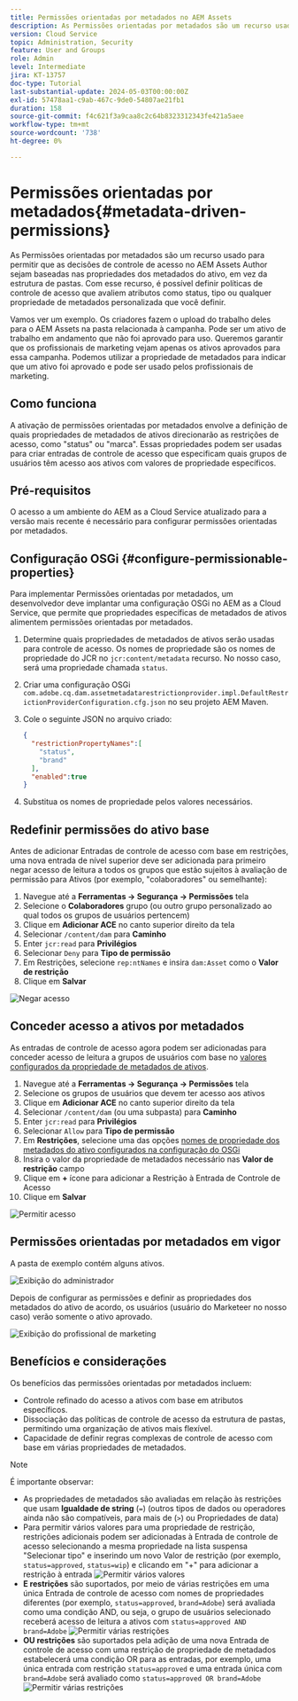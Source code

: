 ```yaml
---
title: Permissões orientadas por metadados no AEM Assets
description: As Permissões orientadas por metadados são um recurso usado para restringir o acesso com base nas propriedades dos metadados do ativo, em vez da estrutura de pastas.
version: Cloud Service
topic: Administration, Security
feature: User and Groups
role: Admin
level: Intermediate
jira: KT-13757
doc-type: Tutorial
last-substantial-update: 2024-05-03T00:00:00Z
exl-id: 57478aa1-c9ab-467c-9de0-54807ae21fb1
duration: 158
source-git-commit: f4c621f3a9caa8c2c64b8323312343fe421a5aee
workflow-type: tm+mt
source-wordcount: '738'
ht-degree: 0%

---
```


# Permissões orientadas por metadados{#metadata-driven-permissions}

As Permissões orientadas por metadados são um recurso usado para permitir que as decisões de controle de acesso no AEM Assets Author sejam baseadas nas propriedades dos metadados do ativo, em vez da estrutura de pastas. Com esse recurso, é possível definir políticas de controle de acesso que avaliem atributos como status, tipo ou qualquer propriedade de metadados personalizada que você definir.

Vamos ver um exemplo. Os criadores fazem o upload do trabalho deles para o AEM Assets na pasta relacionada à campanha. Pode ser um ativo de trabalho em andamento que não foi aprovado para uso. Queremos garantir que os profissionais de marketing vejam apenas os ativos aprovados para essa campanha. Podemos utilizar a propriedade de metadados para indicar que um ativo foi aprovado e pode ser usado pelos profissionais de marketing.

## Como funciona

A ativação de permissões orientadas por metadados envolve a definição de quais propriedades de metadados de ativos direcionarão as restrições de acesso, como &quot;status&quot; ou &quot;marca&quot;. Essas propriedades podem ser usadas para criar entradas de controle de acesso que especificam quais grupos de usuários têm acesso aos ativos com valores de propriedade específicos.

## Pré-requisitos

O acesso a um ambiente do AEM as a Cloud Service atualizado para a versão mais recente é necessário para configurar permissões orientadas por metadados.

## Configuração OSGi {#configure-permissionable-properties}

Para implementar Permissões orientadas por metadados, um desenvolvedor deve implantar uma configuração OSGi no AEM as a Cloud Service, que permite que propriedades específicas de metadados de ativos alimentem permissões orientadas por metadados.

1. Determine quais propriedades de metadados de ativos serão usadas para controle de acesso. Os nomes de propriedade são os nomes de propriedade do JCR no `jcr:content/metadata` recurso. No nosso caso, será uma propriedade chamada `status`.
1. Criar uma configuração OSGi `com.adobe.cq.dam.assetmetadatarestrictionprovider.impl.DefaultRestrictionProviderConfiguration.cfg.json` no seu projeto AEM Maven.
1. Cole o seguinte JSON no arquivo criado:

   ```json
   {
     "restrictionPropertyNames":[
       "status",
       "brand"
     ],
     "enabled":true
   }
   ```

1. Substitua os nomes de propriedade pelos valores necessários.

## Redefinir permissões do ativo base

Antes de adicionar Entradas de controle de acesso com base em restrições, uma nova entrada de nível superior deve ser adicionada para primeiro negar acesso de leitura a todos os grupos que estão sujeitos à avaliação de permissão para Ativos (por exemplo, &quot;colaboradores&quot; ou semelhante):

1. Navegue até a __Ferramentas → Segurança → Permissões__ tela
1. Selecione o __Colaboradores__ grupo (ou outro grupo personalizado ao qual todos os grupos de usuários pertencem)
1. Clique em __Adicionar ACE__ no canto superior direito da tela
1. Selecionar `/content/dam` para __Caminho__
1. Enter `jcr:read` para __Privilégios__
1. Selecionar `Deny` para __Tipo de permissão__
1. Em Restrições, selecione `rep:ntNames` e insira `dam:Asset` como o __Valor de restrição__
1. Clique em __Salvar__

![Negar acesso](./assets/metadata-driven-permissions/deny-access.png)

## Conceder acesso a ativos por metadados

As entradas de controle de acesso agora podem ser adicionadas para conceder acesso de leitura a grupos de usuários com base no [valores configurados da propriedade de metadados de ativos](#configure-permissionable-properties).

1. Navegue até a __Ferramentas → Segurança → Permissões__ tela
1. Selecione os grupos de usuários que devem ter acesso aos ativos
1. Clique em __Adicionar ACE__ no canto superior direito da tela
1. Selecionar `/content/dam` (ou uma subpasta) para __Caminho__
1. Enter `jcr:read` para __Privilégios__
1. Selecionar `Allow` para __Tipo de permissão__
1. Em __Restrições__, selecione uma das opções [nomes de propriedade dos metadados do ativo configurados na configuração do OSGi](#configure-permissionable-properties)
1. Insira o valor da propriedade de metadados necessário nas __Valor de restrição__ campo
1. Clique em __+__ ícone para adicionar a Restrição à Entrada de Controle de Acesso
1. Clique em __Salvar__

![Permitir acesso](./assets/metadata-driven-permissions/allow-access.png)

## Permissões orientadas por metadados em vigor

A pasta de exemplo contém alguns ativos.

![Exibição do administrador](./assets/metadata-driven-permissions/admin-view.png)

Depois de configurar as permissões e definir as propriedades dos metadados do ativo de acordo, os usuários (usuário do Marketeer no nosso caso) verão somente o ativo aprovado.

![Exibição do profissional de marketing](./assets/metadata-driven-permissions/marketeer-view.png)

## Benefícios e considerações

Os benefícios das permissões orientadas por metadados incluem:

- Controle refinado do acesso a ativos com base em atributos específicos.
- Dissociação das políticas de controle de acesso da estrutura de pastas, permitindo uma organização de ativos mais flexível.
- Capacidade de definir regras complexas de controle de acesso com base em várias propriedades de metadados.

>[!NOTE]
>
> É importante observar:
> 
> - As propriedades de metadados são avaliadas em relação às restrições que usam __Igualdade de string__ (`=`) (outros tipos de dados ou operadores ainda não são compatíveis, para mais de (`>`) ou Propriedades de data)
> - Para permitir vários valores para uma propriedade de restrição, restrições adicionais podem ser adicionadas à Entrada de controle de acesso selecionando a mesma propriedade na lista suspensa &quot;Selecionar tipo&quot; e inserindo um novo Valor de restrição (por exemplo, `status=approved`, `status=wip`) e clicando em &quot;+&quot; para adicionar a restrição à entrada
> ![Permitir vários valores](./assets/metadata-driven-permissions/allow-multiple-values.png)
> - __E restrições__ são suportados, por meio de várias restrições em uma única Entrada de controle de acesso com nomes de propriedades diferentes (por exemplo, `status=approved`, `brand=Adobe`) será avaliada como uma condição AND, ou seja, o grupo de usuários selecionado receberá acesso de leitura a ativos com `status=approved AND brand=Adobe`
> ![Permitir várias restrições](./assets/metadata-driven-permissions/allow-multiple-restrictions.png)
> - __OU restrições__ são suportados pela adição de uma nova Entrada de controle de acesso com uma restrição de propriedade de metadados estabelecerá uma condição OR para as entradas, por exemplo, uma única entrada com restrição `status=approved` e uma entrada única com `brand=Adobe` será avaliado como `status=approved OR brand=Adobe`
> ![Permitir várias restrições](./assets/metadata-driven-permissions/allow-multiple-aces.png)
